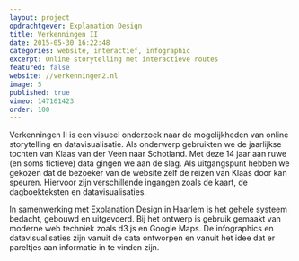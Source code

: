 ```yaml
---
layout: project
opdrachtgever: Explanation Design
title: Verkenningen II
date: 2015-05-30 16:22:48
categories: website, interactief, infographic
excerpt: Online storytelling met interactieve routes
featured: false
website: //verkenningen2.nl
image: 5
published: true
vimeo: 147101423
order: 100
---
```

Verkenningen II is een visueel onderzoek naar de mogelijkheden van online storytelling en datavisualisatie. Als onderwerp gebruikten we de jaarlijkse tochten van Klaas van der Veen naar Schotland. Met deze 14 jaar aan ruwe (en soms fictieve) data gingen we aan de slag. Als uitgangspunt hebben we gekozen dat de bezoeker van de website zelf de reizen van Klaas door kan speuren. Hiervoor zijn verschillende ingangen zoals de kaart, de dagboekteksten en datavisualisaties.

In samenwerking met Explanation Design in Haarlem is het gehele systeem bedacht, gebouwd en uitgevoerd. Bij het ontwerp is gebruik gemaakt van moderne web techniek zoals d3.js en Google Maps. De infographics en datavisualisaties zijn vanuit de data ontworpen en vanuit het idee dat er pareltjes aan informatie in te vinden zijn.
